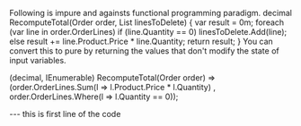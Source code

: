 Following is impure and againsts functional programming paradigm. 
decimal RecomputeTotal(Order order, List<OrderLine> linesToDelete)
{
   var result = 0m;
   foreach (var line in order.OrderLines)
      if (line.Quantity == 0) linesToDelete.Add(line);
      else result += line.Product.Price * line.Quantity;
   return result;
}
You can convert this to pure by returning the values that don't modify the state of input variables.


(decimal, IEnumerable<OrderLine>) RecomputeTotal(Order order)
  => (order.OrderLines.Sum(l => l.Product.Price * l.Quantity)
    , order.OrderLines.Where(l => l.Quantity == 0));
    
 --- this is first line of the code
 
